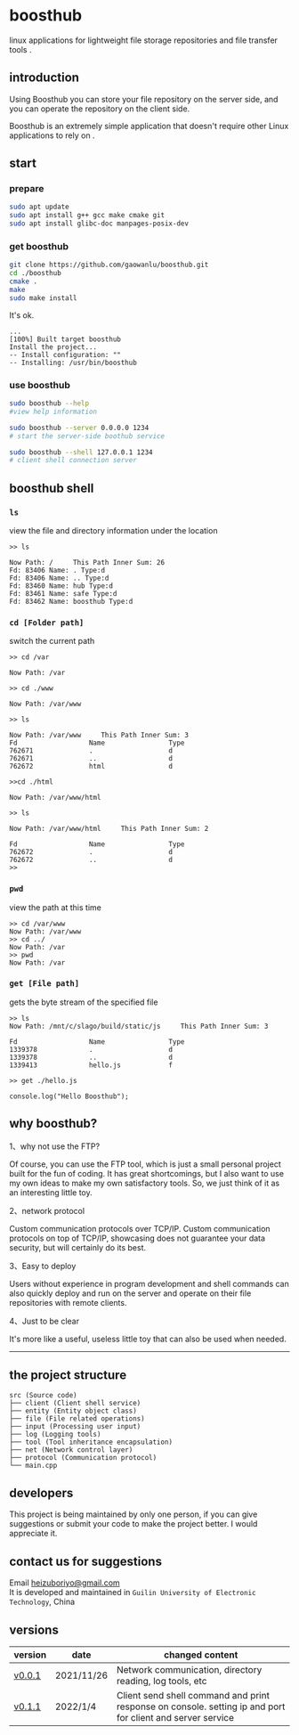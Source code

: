 # boosthub

linux applications for lightweight file storage repositories and file transfer tools .

## introduction

Using Boosthub you can store your file repository on the server side, and you can operate the repository on the client side.

Boosthub is an extremely simple application that doesn't require other Linux applications to rely on .  

## start

### prepare

```bash
sudo apt update 
sudo apt install g++ gcc make cmake git 
sudo apt install glibc-doc manpages-posix-dev 
```

### get boosthub

```bash
git clone https://github.com/gaowanlu/boosthub.git  
cd ./boosthub 
cmake . 
make 
sudo make install 
```

It's ok.

```text
...
[100%] Built target boosthub
Install the project...
-- Install configuration: ""
-- Installing: /usr/bin/boosthub
```

### use boosthub

```bash
sudo boosthub --help
#view help information

sudo boosthub --server 0.0.0.0 1234  
# start the server-side boothub service  

sudo boosthub --shell 127.0.0.1 1234  
# client shell connection server  
```

## boosthub shell

### `ls`  

view the file and directory information under the location

```shell
>> ls
```

```shell
Now Path: /     This Path Inner Sum: 26 
Fd: 83406 Name: . Type:d 
Fd: 83406 Name: .. Type:d 
Fd: 83460 Name: hub Type:d 
Fd: 83461 Name: safe Type:d 
Fd: 83462 Name: boosthub Type:d 
```  

### `cd [Folder path]`

switch the current path

```shell
>> cd /var

Now Path: /var  

>> cd ./www

Now Path: /var/www  

>> ls

Now Path: /var/www     This Path Inner Sum: 3 
Fd              	Name            	Type            
762671          	.               	d               
762671          	..              	d               
762672          	html            	d               

>>cd ./html

Now Path: /var/www/html  

>> ls

Now Path: /var/www/html     This Path Inner Sum: 2 

Fd              	Name            	Type            
762672          	.               	d               
762672          	..              	d               
>>
```

### `pwd`

view the path at this time

```shell
>> cd /var/www
Now Path: /var/www  
>> cd ../
Now Path: /var  
>> pwd
Now Path: /var 
```

### `get [File path]`

gets the byte stream of the specified file

```shell
>> ls
Now Path: /mnt/c/slago/build/static/js     This Path Inner Sum: 3 

Fd              	Name            	Type            
1339378         	.               	d               
1339378         	..              	d               
1339413         	hello.js	        f               

>> get ./hello.js  

console.log("Hello Boosthub"); 
```

## why boosthub?

1、why not use the FTP?

Of course, you can use the FTP tool, which is just a small personal project built for the fun of coding. It has great shortcomings, but I also want to use my own ideas to make my own satisfactory tools. So, we just think of it as an interesting little toy.  

2、network protocol

Custom communication protocols over TCP/IP. Custom communication protocols on top of TCP/IP, showcasing does not guarantee your data security, but will certainly do its best.  

3、Easy to deploy

Users without experience in program development and shell commands can also quickly deploy and run on the server and operate on their file repositories with remote clients.

4、Just to be clear

It's more like a useful, useless little toy that can also be used when needed.

---

## the project structure  

```text
src (Source code)
├── client (Client shell service)  
├── entity (Entity object class)  
├── file (File related operations)  
├── input (Processing user input)  
├── log (Logging tools)  
├── tool (Tool inheritance encapsulation)  
├── net (Network control layer)  
├── protocol (Communication protocol)  
└── main.cpp   
```

## developers  

This project is being maintained by only one person, if you can give suggestions or submit your code to make the project better. I would appreciate it.  

## contact us for suggestions  

Email heizuboriyo@gmail.com  
It is developed and maintained in  `Guilin University of Electronic Technology`, China  

## versions  

|  version   |  date  | changed content |  
|  ----  | ----  |----|  
| [v0.0.1](https://github.com/gaowanlu/boosthub/releases/tag/v0.0.1)  | 2021/11/26 | Network communication, directory reading, log tools, etc |  
| [v0.1.1](https://github.com/gaowanlu/boosthub/releases/tag/v0.1.1)  | 2022/1/4 | Client send shell command and print response on console. setting ip and port for client and server service |  
